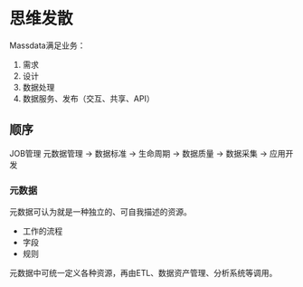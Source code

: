 # 思维发散

Massdata满足业务：

1. 需求
2. 设计
3. 数据处理
4. 数据服务、发布（交互、共享、API）

## 顺序

JOB管理
元数据管理 -> 数据标准 -> 生命周期 -> 数据质量 -> 数据采集 -> 应用开发

### 元数据

元数据可认为就是一种独立的、可自我描述的资源。

- 工作的流程
- 字段
- 规则

元数据中可统一定义各种资源，再由ETL、数据资产管理、分析系统等调用。

